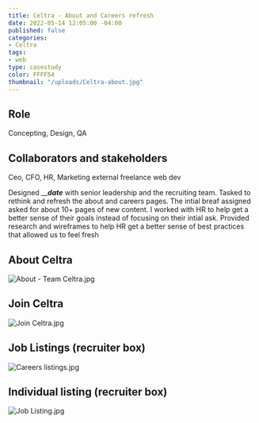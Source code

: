 ```yaml
---
title: Celtra - About and Careers refresh
date: 2022-05-14 12:05:00 -04:00
published: false
categories:
- Celtra
tags:
- web
type: casestudy
color: FFFF54
thumbnail: "/uploads/Celtra-about.jpg"
---
```


## Role ##
Concepting, Design, QA 

## Collaborators and stakeholders
Ceo, CFO, HR, Marketing external freelance web dev



Designed _____date___ with senior leadership and the recruiting team. Tasked to rethink and refresh the about and careers pages. The intial breaf assigned asked for about 10+ pages of new content. I worked with HR to help get a better sense of their goals instead of focusing on their intial ask. Provided research and wireframes to help HR get a better sense of best practices that allowed us to feel fresh 


## About Celtra 
![About - Team Celtra.jpg](/uploads/About%20-%20Team%20Celtra.jpg)

## Join Celtra 
![Join Celtra.jpg](/uploads/Join%20Celtra.jpg)

## Job Listings (recruiter box) 
![Careers listings.jpg](/uploads/Careers%20listings.jpg)

## Individual listing (recruiter box)
![Job Listing.jpg](/uploads/Job%20Listing.jpg)

